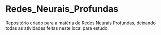 # Redes_Neurais_Profundas

Repositório criado para a matéria de Redes Neurais Profundas, deixando todas as atividades feitas neste local para estudo.
